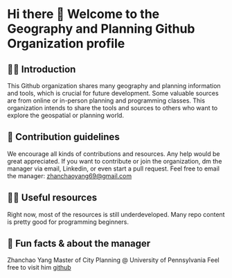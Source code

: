 # Hi there 👋 Welcome to the Geography and Planning Github Organization profile

## 🙋‍♀️ Introduction
This Github organization shares many geography and planning information and tools, which is crucial for future development.
Some valuable sources are from online or in-person planning and programming classes.
This organization intends to share the tools and sources to others who want to explore the geospatial or planning world.

## 🌈 Contribution guidelines 
We encourage all kinds of contributions and resources. Any help would be great appreciated.
If you want to contribute or join the organization, dm the manager via email, Linkedin, or even start a pull request.
Feel free to email the manager: zhanchaoyang69@gmail.com

## 👩‍💻 Useful resources 
Right now, most of the resources is still underdeveloped.
Many repo content is pretty good for programming beginners.

## 🍿 Fun facts & about the manager
Zhanchao Yang
Master of City Planning @ University of Pennsylvania
Feel free to visit him [github](https://github.com/zyang91)

